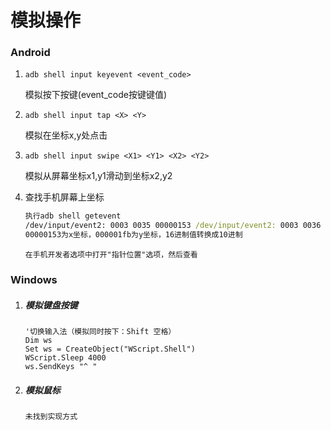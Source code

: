 # 模拟操作

### Android

1. `adb shell input keyevent <event_code> `

   模拟按下按键(event_code按键键值)

2. `adb shell input tap <X> <Y>`

   模拟在坐标x,y处点击

3. `adb shell input swipe <X1> <Y1> <X2> <Y2>`

   模拟从屏幕坐标x1,y1滑动到坐标x2,y2

4. 查找手机屏幕上坐标

   ```bat
   执行adb shell getevent
   /dev/input/event2: 0003 0035 00000153 /dev/input/event2: 0003 0036 000001fb
   00000153为x坐标，000001fb为y坐标，16进制值转换成10进制
   ```

   ```
   在手机开发者选项中打开"指针位置"选项，然后查看
   ```


### Windows

1. ##### 模拟键盘按键

   [MyNote/VBS指令.md]: MyNote/VBS指令.md

   ```vbscript
   '切换输入法（模拟同时按下：Shift 空格）
   Dim ws
   Set ws = CreateObject("WScript.Shell")
   WScript.Sleep 4000
   ws.SendKeys "^ "
   ```

2. ##### 模拟鼠标

   ```
   未找到实现方式
   ```
